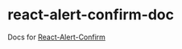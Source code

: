 # react-alert-confirm-doc

Docs for [React-Alert-Confirm](https://github.com/jaceyi/react-alert-confirm)
